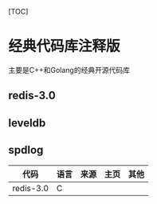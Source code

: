 [TOC]
# 经典代码库注释版
主要是C++和Golang的经典开源代码库

## redis-3.0

## leveldb

## spdlog

|代码        | 语言         | 来源          | 主页         | 其他       |
|---         |---          |---           |---          |---         |
|redis-3.0   |   C         |              |             |            |